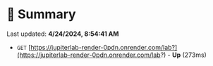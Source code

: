 # 📖 Summary
Last updated: **4/24/2024, 8:54:41 AM**

- `GET` [https://jupiterlab-render-0pdn.onrender.com/lab?](https://jupiterlab-render-0pdn.onrender.com/lab?) - **Up** (273ms)

